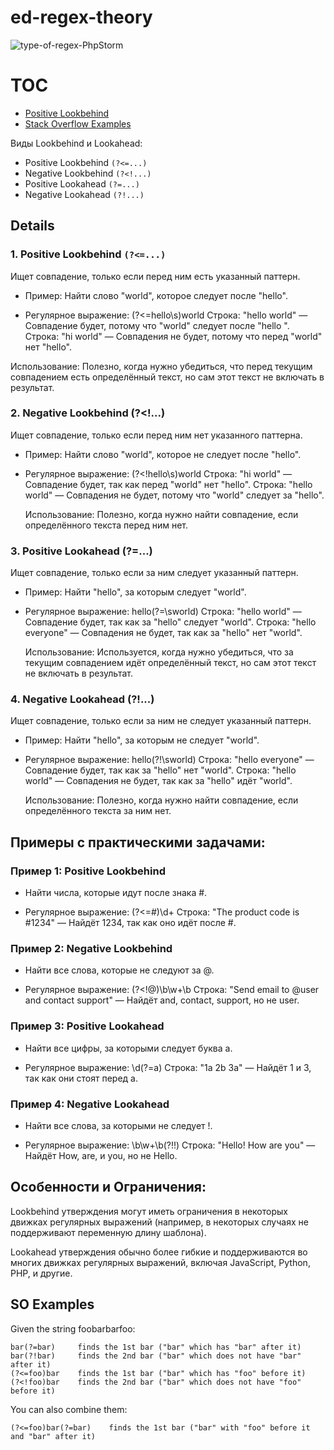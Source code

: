 # ed-regex-theory

![type-of-regex-PhpStorm](https://github.com/user-attachments/assets/c69980c1-79e8-47f7-8cdd-bff8eda5d274)

# TOC

- [Positive Lookbehind](#details)
- [Stack Overflow Examples](#so-examples)

Виды Lookbehind и Lookahead:

- Positive Lookbehind ```(?<=...)```
- Negative Lookbehind ```(?<!...)```
- Positive Lookahead ```(?=...)```
- Negative Lookahead ```(?!...)```

## Details

### 1. Positive Lookbehind ```(?<=...)```

Ищет совпадение, только если перед ним есть указанный паттерн.

- Пример: Найти слово "world", которое следует после "hello".

- Регулярное выражение: (?<=hello\s)world
        Строка: "hello world" — Совпадение будет, потому что "world" следует после "hello ".
        Строка: "hi world" — Совпадения не будет, потому что перед "world" нет "hello".

 Использование: Полезно, когда нужно убедиться, что перед текущим совпадением есть определённый текст, но сам этот текст не включать в результат.

### 2. Negative Lookbehind (?<!...)

Ищет совпадение, только если перед ним нет указанного паттерна.

- Пример: Найти слово "world", которое не следует после "hello".

- Регулярное выражение: (?<!hello\s)world
        Строка: "hi world" — Совпадение будет, так как перед "world" нет "hello".
        Строка: "hello world" — Совпадения не будет, потому что "world" следует за "hello".

    Использование: Полезно, когда нужно найти совпадение, если определённого текста перед ним нет.

### 3. Positive Lookahead (?=...)

Ищет совпадение, только если за ним следует указанный паттерн.

- Пример: Найти "hello", за которым следует "world".

- Регулярное выражение: hello(?=\sworld)
        Строка: "hello world" — Совпадение будет, так как за "hello" следует "world".
        Строка: "hello everyone" — Совпадения не будет, так как за "hello" нет "world".

    Использование: Используется, когда нужно убедиться, что за текущим совпадением идёт определённый текст, но сам этот текст не включать в результат.

### 4. Negative Lookahead (?!...)

Ищет совпадение, только если за ним не следует указанный паттерн.

- Пример: Найти "hello", за которым не следует "world".

- Регулярное выражение: hello(?!\sworld)
        Строка: "hello everyone" — Совпадение будет, так как за "hello" нет "world".
        Строка: "hello world" — Совпадения не будет, так как за "hello" идёт "world".

    Использование: Полезно, когда нужно найти совпадение, если определённого текста за ним нет.

## Примеры с практическими задачами:

### Пример 1: Positive Lookbehind

- Найти числа, которые идут после знака #.

- Регулярное выражение: (?<=#)\d+
        Строка: "The product code is #1234" — Найдёт 1234, так как оно идёт после #.

### Пример 2: Negative Lookbehind

- Найти все слова, которые не следуют за @.

- Регулярное выражение: (?<!@)\b\w+\b
        Строка: "Send email to @user and contact support" — Найдёт and, contact, support, но не user.

### Пример 3: Positive Lookahead

- Найти все цифры, за которыми следует буква a.

- Регулярное выражение: \d(?=a)
        Строка: "1a 2b 3a" — Найдёт 1 и 3, так как они стоят перед a.

### Пример 4: Negative Lookahead

- Найти все слова, за которыми не следует !.

- Регулярное выражение: \b\w+\b(?!\!)
        Строка: "Hello! How are you" — Найдёт How, are, и you, но не Hello.

## Особенности и Ограничения:

Lookbehind утверждения могут иметь ограничения в некоторых движках регулярных выражений (например, в некоторых случаях не поддерживают переменную длину шаблона).

Lookahead утверждения обычно более гибкие и поддерживаются во многих движках регулярных выражений, включая JavaScript, Python, PHP, и другие.



## SO Examples

Given the string foobarbarfoo:

```
bar(?=bar)     finds the 1st bar ("bar" which has "bar" after it)
bar(?!bar)     finds the 2nd bar ("bar" which does not have "bar" after it)
(?<=foo)bar    finds the 1st bar ("bar" which has "foo" before it)
(?<!foo)bar    finds the 2nd bar ("bar" which does not have "foo" before it)
```

You can also combine them:

```
(?<=foo)bar(?=bar)    finds the 1st bar ("bar" with "foo" before it and "bar" after it)
```









